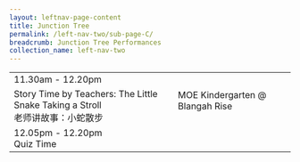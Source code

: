 ```yaml
---
layout: leftnav-page-content
title: Junction Tree
permalink: /left-nav-two/sub-page-C/
breadcrumb: Junction Tree Performances
collection_name: left-nav-two
---
```


<table class="table-h">
  <tr>
    <td COLSPAN="2">
    11.30am - 12.20pm
    </td>
  </tr>
  <tr>
    <td>
    Story Time by Teachers: The Little Snake Taking a Stroll
    <br>老师讲故事：小蛇散步
    </td>
    <td>
    MOE Kindergarten @ Blangah Rise
    <br>
    <br>
    </td>
  </tr>
  <tr>
    <td COLSPAN="2">
    12.05pm - 12.20pm
    <br>Quiz Time
    </td>
  </tr>
</table>

